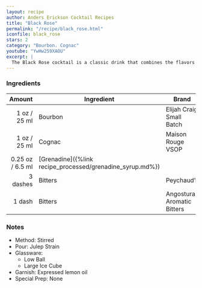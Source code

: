 ```yaml
---
layout: recipe
author: Anders Erickson Cocktail Recipes
title: "Black Rose"
permalink: "/recipe/black_rose.html"
iconfile: black_rose
stars: 2
category: "Bourbon. Cognac"
youtube: "YwHw259XAOU"
excerpt: |
  The Black Rose cocktail is a classic drink that combines the flavors of bourbon, cognac, grenadine, and bitters.
---
```


### Ingredients

|   Amount | Ingredient                                      | Brand                      |
| -------: | ----------------------------------------------- | -------------------------- |
|     1 oz / 25 ml | Bourbon                                         | Elijah Craig Small Batch   |
|     1 oz / 25 ml | Cognac                                          | Maison Rouge VSOP          |
|  0.25 oz / 6.5 ml | [Grenadine]({%link recipe_processed/grenadine_syrup.md%}) |
| 3 dashes | Bitters                                         | Peychaud’s                 |
|   1 dash | Bitters                                         | Angostura Aromatic Bitters |

### Notes

- Method: Stirred
- Pour: Julep Strain
- Glassware:
  - Low Ball
  - Large Ice Cube
- Garnish: Expressed lemon oil
- Special Prep: None
